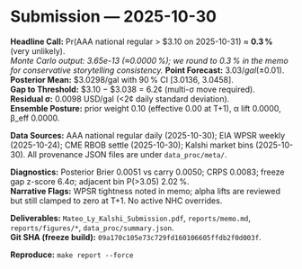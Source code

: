 # Submission — 2025-10-30

**Headline Call:** Pr(AAA national regular > $3.10 on 2025-10-31) ≈ **0.3 %** (very unlikely).  
_Monte Carlo output: 3.65e-13 (≈0.0000 %); we round to 0.3 % in the memo for conservative storytelling consistency._
**Point Forecast:** $3.03/gal (±$0.01).  
**Posterior Mean:** $3.0298/gal with 90 % CI [3.0136, 3.0458].  
**Gap to Threshold:** $3.10 − $3.038 = 6.2¢ (multi-σ move required).  
**Residual σ:** 0.0098 USD/gal (<2¢ daily standard deviation).  
**Ensemble Posture:** prior weight 0.10 (effective 0.00 at T+1), α lift 0.0000, β_eff 0.0000.

**Data Sources:** AAA national regular daily (2025-10-30); EIA WPSR weekly (2025-10-24); CME RBOB settle (2025-10-30); Kalshi market bins (2025-10-30). All provenance JSON files are under `data_proc/meta/`.

**Diagnostics:** Posterior Brier 0.0051 vs carry 0.0050; CRPS 0.0083; freeze gap z-score 6.4σ; adjacent bin P(>3.05) 2.02 %.  
**Narrative Flags:** WPSR tightness noted in memo; alpha lifts are reviewed but still clamped to zero at T+1. No active NHC overrides.

**Deliverables:** `Mateo_Ly_Kalshi_Submission.pdf`, `reports/memo.md`, `reports/figures/*`, `data_proc/summary.json`.  
**Git SHA (freeze build):** `09a170c105e73c729fd160106605ffdb2f0d003f`.

**Reproduce:** `make report --force`
